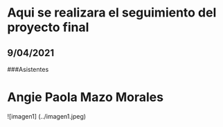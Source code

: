 # Aqui se realizara el seguimiento del proyecto final
## 9/04/2021
###Asistentes
# Angie Paola Mazo Morales 
![imagen1] (../imagen1.jpeg)
